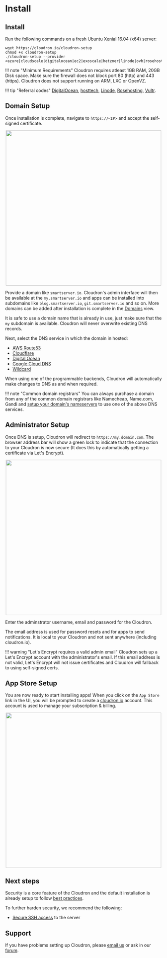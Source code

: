 # Install

## Install

Run the following commands on a fresh Ubuntu Xenial 16.04 (x64) server:

```
wget https://cloudron.io/cloudron-setup
chmod +x cloudron-setup
./cloudron-setup --provider <azure|cloudscale|digitalocean|ec2|exoscale|hetzner|linode|ovh|rosehosting|scaleway|vultr|generic>
```

!!! note "Minimum Requirements"
    Cloudron requires atleast 1GB RAM, 20GB Disk space. Make sure the firewall does not block port 80 (http)
    and 443 (https). Cloudron does not support running on ARM, LXC or OpenVZ.

!!! tip "Referral codes"
    [DigitalOcean](https://m.do.co/c/933831d60a1e),
    [hosttech](https://www.hosttech.ch/?promocode=53619290), [Linode](https://www.linode.com/?r=f68d816692c49141e91dd4cef3305da457ac0f75),
    [Rosehosting](https://secure.rosehosting.com/clientarea/?affid=661), [Vultr](http://www.vultr.com/?ref=7110116-3B).

## Domain Setup

Once installation is complete, navigate to `https://<IP>` and accept the self-signed certificate.

<center>
<img src="../img/setupdns.png" class="shadow" width="500px">
</center>

Provide a domain like `smartserver.io`. Cloudron's admin interface will then be available at the `my.smartserver.io`
and apps can be installed into subdomains like `blog.smartserver.io`, `git.smartserver.io` and so on. More domains
can be added after installation is complete in the [Domains](/documentation/domains/) view.

It is safe to use a domain name that is already in use, just make sure that the `my` subdomain is available.
Cloudron will never overwrite existing DNS records.

Next, select the DNS service in which the domain in hosted:

*   [AWS Route53](/documentation/domains/#route-53-dns)
*   [Cloudflare](/documentation/domains/#cloudflare-dns)
*   [Digital Ocean](/documentation/domains/#cloudflare-dns)
*   [Google Cloud DNS](/documentation/domain/#google-cloud-dns)
*   [Wildcard](/documentation/domains/#wildcard-dns)

When using one of the programmable backends, Cloudron will automatically make changes to DNS
as and when required.

!!! note "Common domain registrars"
    You can always purchase a domain from any of the common domain registrars
    like Namecheap, Name.com, Gandi and <a href="https://www.digitalocean.com/community/tutorials/how-to-point-to-digitalocean-nameservers-from-common-domain-registrars" target="_blank">setup your domain's nameservers</a> to use one of the above DNS services.

## Administrator Setup

Once DNS is setup, Cloudron will redirect to `https://my.domain.com`.
The browser address bar will show a green lock to indicate that the connection to your
Cloudron is now secure (It does this by automatically getting a certificate via Let's Encrypt).

<center>
<img src="../img/setup-admin2.png" class="shadow" width="500px">
</center>

Enter the adminstrator username, email and password for the Cloudron.

The email address is used for password resets and for apps to send notifications. It is local to
your Cloudron and not sent anywhere (including cloudron.io).

!!! warning "Let's Encrypt requires a valid admin email"
    Cloudron sets up a Let's Encrypt account with the administrator's email. If this email
    address is not valid, Let's Encrypt will not issue certificates and Cloudron will fallback
    to using self-signed certs.

## App Store Setup

You are now ready to start installing apps! When you click on the `App Store` link in the UI,
you will be prompted to create a [cloudron.io](https://cloudron.io) account. This account is
used to manage your subscription & billing.

<center>
<img src="../img/appstore-signup.png" class="shadow" width="500px">
</center>

## Next steps

Security is a core feature of the Cloudron and the default installation is already setup
to follow [best practices](/documentation/security/).

To further harden security, we recommend the following:

* [Secure SSH access](/documentation/security/#securing-ssh-access) to the server

## Support

If you have problems setting up Cloudron, please [email us](mailto:support@cloudron.io) or
ask in our <a href="https://forum.cloudron.io" target="_blank">forum</a>.


